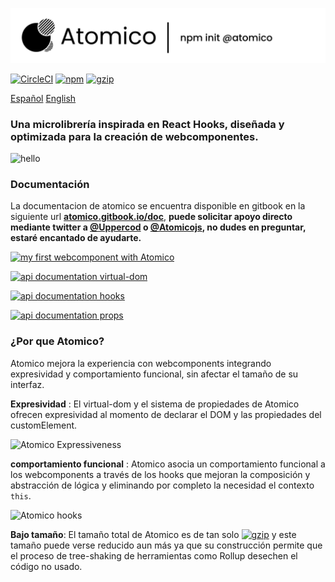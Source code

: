 ![Atomico](./brand/logo-header.svg)

[![CircleCI](https://circleci.com/gh/atomicojs/atomico.svg?style=svg)](https://circleci.com/gh/atomicojs/atomico)
[![npm](https://badgen.net/npm/v/atomico)](http://npmjs.com/atomico)
[![gzip](https://badgen.net/bundlephobia/minzip/atomico)](https://bundlephobia.com/result?p=atomico)

[Español](./README-es.md) [English](../README.md)

### Una microlibrería inspirada en React Hooks, diseñada y optimizada para la creación de webcomponentes.

![hello](https://res.cloudinary.com/dz0i8dmpt/image/upload/v1580099299/github/atomico/hello.png)

### Documentación

La documentacion de atomico se encuentra disponible en gitbook en la siguiente url **[atomico.gitbook.io/doc](https://atomico.gitbook.io/doc/v/es/)**, **puede solicitar apoyo directo mediante twitter a [@Uppercod](https://twitter.com/uppercod) o [@Atomicojs](https://twitter.com/atomicojs), no dudes en preguntar, estaré encantado de ayudarte.**

[![my first webcomponent with Atomico](https://res.cloudinary.com/dz0i8dmpt/image/upload/v1580061091/github/atomico/1-es.png)](https://atomico.gitbook.io/doc/v/es/comenzando/inicio-rapido)

[![api documentation virtual-dom](https://res.cloudinary.com/dz0i8dmpt/image/upload/v1580061091/github/atomico/2-es.png)](https://atomico.gitbook.io/doc/v/es/guias/virtual-dom)

[![api documentation hooks](https://res.cloudinary.com/dz0i8dmpt/image/upload/v1580061091/github/atomico/3-es.png)](https://atomico.gitbook.io/doc/v/es/guias/hooks)

[![api documentation props](https://res.cloudinary.com/dz0i8dmpt/image/upload/v1580061091/github/atomico/4-es.png)](https://atomico.gitbook.io/doc/v/es/guias/guia-de-props)

### ¿Por que Atomico?

Atomico mejora la experiencia con webcomponents integrando expresividad y comportamiento funcional, sin afectar el tamaño de su interfaz.

**Expresividad** : El virtual-dom y el sistema de propiedades de Atomico ofrecen expresividad al momento de declarar el DOM y las propiedades del customElement.

![Atomico Expressiveness](https://res.cloudinary.com/dz0i8dmpt/image/upload/v1580060796/github/atomico/diff-code.png)

**comportamiento funcional** : Atomico asocia un comportamiento funcional a los webcomponents a través de los hooks que mejoran la composición y abstracción de lógica y eliminando por completo la necesidad el contexto `this`.

![Atomico hooks](https://res.cloudinary.com/dz0i8dmpt/image/upload/v1580099064/github/atomico/hook-use-state.png)

**Bajo tamaño**: El tamaño total de Atomico es de tan solo [![gzip](https://badgen.net/bundlephobia/minzip/atomico)](https://bundlephobia.com/result?p=atomico) y este tamaño puede verse reducido aun más ya que su construcción permite que el proceso de tree-shaking de herramientas como Rollup desechen el código no usado.
